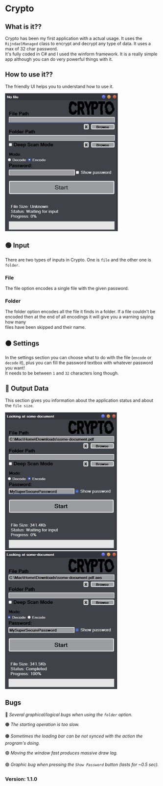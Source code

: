 # Crypto

## What is it??
Crypto has been my first application with a actual usage. It uses the `RijndaelManaged` class to encrypt and decrypt any type of data. It uses a max of 32 char password. <br />
It's fully coded in C# and I used the winform framework. It is a really simple app although you can do very powerful things with it.

## How to use it??
The friendly UI helps you to understand how to use it. <br />

<img src="https://raw.githubusercontent.com/FrancescoMaca/Crypto/main/images/ui.png" alt="Crypto UI" height=450>

## 🟢 Input<br />
There are two types of inputs in Crypto. One is `file` and the other one is `folder`. <br />

  ### File
  The file option encodes a single file with the given password.
  
  ### Folder
  The folder option encodes all the file it finds in a folder. If a file couldn't be encoded then at the end of all encodings it will give you a warning saying how many <br />
  files have been skipped and their name. <br />

## 🟠 Settings<br />
In the settings section you can choose what to do with the file (`encode` or `decode` it), plus you can fill the password textbox with whatever password you want! <br />
It needs to be between `1` and `32` characters long though. 

## 🔵 Output Data<br />
This section gives you information about the application status and about the `file size`.

<img src="https://raw.githubusercontent.com/FrancescoMaca/Crypto/main/images/encode.png" alt="Crypto UI with markup" height=450>
<img src="https://raw.githubusercontent.com/FrancescoMaca/Crypto/main/images/decode.png" alt="Crypto UI with markup" height=450>


## Bugs

🔴 _Several graphical/logical bugs when using the `folder` option._

🟠 _The starting operation is too slow._

🟠 _Sometimes the loading bar can be not synced with the action the program's doing._

🟢 _Moving the window fast produces massive draw lag._

🟢 _Graphic bug when pressing the `Show Password` button (lasts for ~0.5 sec)._


### Version: 1.1.0
